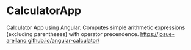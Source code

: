 # CalculatorApp
Calculator App using Angular. Computes simple arithmetic expressions (excluding parentheses) with operator precendence.
https://josue-arellano.github.io/angular-calculator/
